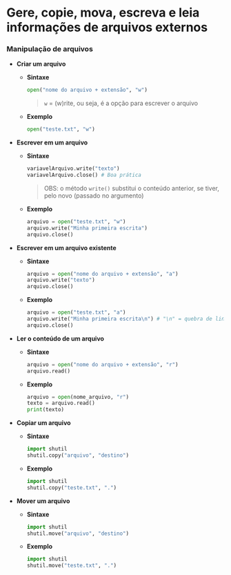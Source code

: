 # Gere, copie, mova, escreva e leia informações de arquivos externos

### Manipulação de arquivos

* **Criar um arquivo**

  * **Sintaxe**

    ```python
    open("nome do arquivo + extensão", "w")
    ```

    > `w` = (w)rite, ou seja,  é a opção para escrever o arquivo

  * **Exemplo**

    ```python
    open("teste.txt", "w")
    ```

* **Escrever em um arquivo**

  * **Sintaxe**

    ```python
    variavelArquivo.write("texto")
    variavelArquivo.close() # Boa prática
    ```

    > OBS: o método `write()` substitui o conteúdo anterior, se tiver, pelo novo (passado no argumento)

  * **Exemplo**

    ```python
    arquivo = open("teste.txt", "w")
    arquivo.write("Minha primeira escrita")
    arquivo.close()
    ```

* **Escrever em um arquivo existente**

  * **Sintaxe**

    ```python
    arquivo = open("nome do arquivo + extensão", "a")
    arquivo.write("texto")
    arquivo.close()
    ```

  * **Exemplo**

    ```python
    arquivo = open("teste.txt", "a")
    arquivo.write("Minha primeira escrita\n") # "\n" = quebra de linha
    arquivo.close()
    ```

* **Ler o conteúdo de um arquivo**

  * **Sintaxe**

    ```python
    arquivo = open("nome do arquivo + extensão", "r")
    arquivo.read()
    ```

  * **Exemplo**

    ```python
    arquivo = open(nome_arquivo, "r")
    texto = arquivo.read()
    print(texto)
    ```

* **Copiar um arquivo**

  * **Sintaxe**

    ```python
    import shutil
    shutil.copy("arquivo", "destino")
    ```

  * **Exemplo**

    ```python
    import shutil
    shutil.copy("teste.txt", ".")
    ```

* **Mover um arquivo**

  * **Sintaxe**

    ```python
    import shutil
    shutil.move("arquivo", "destino")
    ```

  * **Exemplo**

    ```python
    import shutil
    shutil.move("teste.txt", ".")
    ```